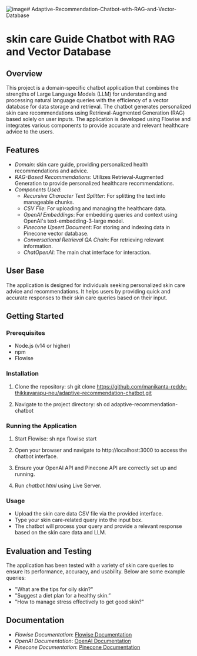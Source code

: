 ![image](https://github.com/user-attachments/assets/da21e82b-af29-4341-ba3e-c8b886a60349)# Adaptive-Recommendation-Chatbot-with-RAG-and-Vector-Database

# skin care Guide Chatbot with RAG and Vector Database

## Overview
This project is a domain-specific chatbot application that combines the strengths of Large Language Models (LLM) for understanding and processing natural language queries with the efficiency of a vector database for data storage and retrieval. The chatbot generates personalized skin care recommendations using Retrieval-Augmented Generation (RAG) based solely on user inputs. The application is developed using Flowise and integrates various components to provide accurate and relevant healthcare advice to the users.

## Features
- *Domain*: skin care guide, providing personalized health recommendations and advice.
- *RAG-Based Recommendations*: Utilizes Retrieval-Augmented Generation to provide personalized healthcare recommendations.
- *Components Used*:
  - *Recursive Character Text Splitter*: For splitting the text into manageable chunks.
  - *CSV File*: For uploading and managing the healthcare data.
  - *OpenAI Embeddings*: For embedding queries and context using OpenAI's text-embedding-3-large model.
  - *Pinecone Upsert Document*: For storing and indexing data in Pinecone vector database.
  - *Conversational Retrieval QA Chain*: For retrieving relevant information.
  - *ChatOpenAI*: The main chat interface for interaction.

## User Base
The application is designed for individuals seeking personalized skin care advice and recommendations. It helps users by providing quick and accurate responses to their skin care queries based on their input.

## Getting Started

### Prerequisites
- Node.js (v14 or higher)
- npm
- Flowise

### Installation
1. Clone the repository:
    sh
    git clone https://github.com/manikanta-reddy-thikkavarapu-neu/adaptive-recommendation-chatbot.git
    
2. Navigate to the project directory:
    sh
    cd adaptive-recommendation-chatbot
    

### Running the Application
1. Start Flowise:
    sh
    npx flowise start
    
2. Open your browser and navigate to http://localhost:3000 to access the chatbot interface.
3. Ensure your OpenAI API and Pinecone API are correctly set up and running.
4. Run *chatbot.html* using Live Server.

### Usage
- Upload the skin care data CSV file via the provided interface.
- Type your skin care-related query into the input box.
- The chatbot will process your query and provide a relevant response based on the skin care data and LLM.

## Evaluation and Testing
The application has been tested with a variety of skin care queries to ensure its performance, accuracy, and usability. Below are some example queries:
- "What are the tips for oily skin?"
- "Suggest a diet plan for a healthy skin.”
- "How to manage stress effectively to get good skin?"


## Documentation
- *Flowise Documentation*: [Flowise Documentation](https://docs.flowiseai.com/)
- *OpenAI Documentation*: [OpenAI Documentation](https://beta.openai.com/docs/)
- *Pinecone Documentation*: [Pinecone Documentation](https://docs.pinecone.io/)
